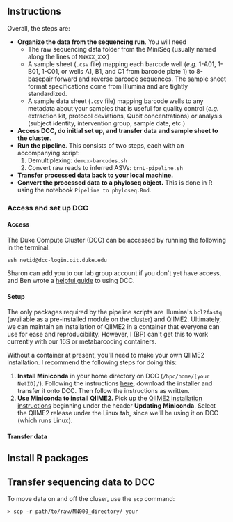## Instructions

Overall, the steps are:
- **Organize the data from the sequencing run**. You will need
	- The raw sequencing data folder from the MiniSeq (usually named along the lines of `MNXXX_XXX`)
	- A sample sheet (`.csv` file) mapping each barcode well (*e.g.* 1-A01, 1-B01, 1-C01, or wells A1, B1, and C1 from barcode plate 1) to 8-basepair forward and reverse barcode sequences. The sample sheet format specifications come from Illumina and are tightly standardized. 
	- A sample data sheet (`.csv` file) mapping barcode wells to any metadata about your samples that is useful for quality control (*e.g.* extraction kit, protocol deviations, Qubit concentrations) or analysis (subject identity, intervention group, sample date, etc.)
- **Access DCC, do initial set up, and transfer data and sample sheet to the cluster**.
- **Run the pipeline**.  This consists of two steps, each with an accompanying script:
	1. Demultiplexing: `demux-barcodes.sh`
	2. Convert raw reads to inferred ASVs: `trnL-pipeline.sh`
- **Transfer processed data back to your local machine.**
- **Convert the processed data to a phyloseq object.** This is done in R using the notebook `Pipeline to phyloseq.Rmd`.

### Access and set up DCC

#### Access

The Duke Compute Cluster (DCC) can be accessed by running the following in the terminal:

```
ssh netid@dcc-login.oit.duke.edu
```

Sharon can add you to our lab group account if you don't yet have access, and Ben wrote a [helpful guide](https://3.basecamp.com/3853188/buckets/23891967/uploads/4134861105) to using DCC.

#### Setup

The only packages required by the pipeline scripts are Illumina's `bcl2fastq` (available as a pre-installed module on the cluster) and QIIME2.  Ultimately, we can maintain an installation of QIIME2 in a container that everyone can use for ease and reproducibility.  However, I (BP) can't get this to work currently with our 16S or metabarcoding containers.

Without a container at present, you'll need to make your own QIIME2 installation.  I recommend the following steps for doing this:

1. **Install Miniconda** in your home directory on DCC (`/hpc/home/[your NetID]/`). 
Following the instructions [here](https://conda.io/projects/conda/en/latest/user-guide/install/linux.html), download the installer and transfer 
it onto DCC. Then follow the instructions as written. 
2. **Use Miniconda to install QIIME2.**
Pick up the [QIIME2 installation instructions](https://docs.qiime2.org/2023.2/install/native/#updating-miniconda) beginning under the header **Updating Miniconda**. Select the QIIME2 release under the Linux tab, since we'll be using it on DCC (which runs Linux).

#### Transfer data

## Install R packages

## Transfer sequencing data to DCC

To move data on and off the cluser, use the `scp` command:

```
> scp -r path/to/raw/MN000_directory/ your
```

